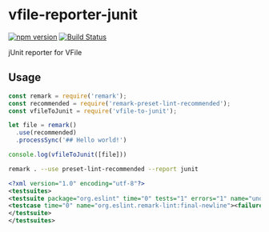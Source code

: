 # vfile-reporter-junit

[![npm version](https://badge.fury.io/js/vfile-reporter-junit.svg)](https://badge.fury.io/js/vfile-reporter-junit)
[![Build Status](https://travis-ci.org/kellyselden/vfile-reporter-junit.svg?branch=master)](https://travis-ci.org/kellyselden/vfile-reporter-junit)

jUnit reporter for VFile

## Usage

```js
const remark = require('remark');
const recommended = require('remark-preset-lint-recommended');
const vfileToJunit = require('vfile-to-junit');

let file = remark()
  .use(recommended)
  .processSync('## Hello world!')

console.log(vfileToJunit([file]))
```

```sh
remark . --use preset-lint-recommended --report junit
```

```xml
<?xml version="1.0" encoding="utf-8"?>
<testsuites>
<testsuite package="org.eslint" time="0" tests="1" errors="1" name="undefined">
<testcase time="0" name="org.eslint.remark-lint:final-newline"><failure message="Missing newline character at end of file"><![CDATA[line 1, col 1, Warning - Missing newline character at end of file (remark-lint:final-newline)]]></failure></testcase>
</testsuite>
</testsuites>
```
